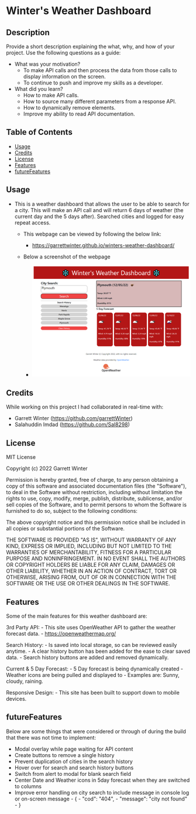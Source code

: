 
# Winter's Weather Dashboard

## Description

Provide a short description explaining the what, why, and how of your project. Use the following questions as a guide:

- What was your motivation?
    - To make API calls and then process the data from those calls to display information on the screen.
    - To continue to push and improve my skills as a developer.
- What did you learn?
    - How to make API calls.
    - How to source many different parameters from a response API.
    - How to dynamically remove elements.
    - Improve my ability to read API documentation.

## Table of Contents

- [Usage](#usage)
- [Credits](#credits)
- [License](#license)
- [Features](#features)
- [futureFeatures](#futureFeatures)

## Usage

- This is a weather dashboard that allows the user to be able to search for a city. This will make an API call and will return 6 days of weather (the current day and the 5 days after). Searched cities and logged for easy repeat access.

    - This webpage can be viewed by following the below link:
        - https://garrettwinter.github.io/winters-weather-dashboard/
        
    - Below a screenshot of the webpage
        - ![Screenshot of Garrett Winter's, Winter's Weather Dashboard](./assets/images/Dashboard-Screenshot.png)

## Credits

While working on this project I had collaborated in real-time with:
  - Garrett Winter (https://github.com/garrettWinter)
  - Salahuddin Imdad (https://github.com/Sal8298)

## License

MIT License

Copyright (c) 2022 Garrett Winter

Permission is hereby granted, free of charge, to any person obtaining a copy
of this software and associated documentation files (the "Software"), to deal
in the Software without restriction, including without limitation the rights
to use, copy, modify, merge, publish, distribute, sublicense, and/or sell
copies of the Software, and to permit persons to whom the Software is
furnished to do so, subject to the following conditions:

The above copyright notice and this permission notice shall be included in all
copies or substantial portions of the Software.

THE SOFTWARE IS PROVIDED "AS IS", WITHOUT WARRANTY OF ANY KIND, EXPRESS OR
IMPLIED, INCLUDING BUT NOT LIMITED TO THE WARRANTIES OF MERCHANTABILITY,
FITNESS FOR A PARTICULAR PURPOSE AND NONINFRINGEMENT. IN NO EVENT SHALL THE
AUTHORS OR COPYRIGHT HOLDERS BE LIABLE FOR ANY CLAIM, DAMAGES OR OTHER
LIABILITY, WHETHER IN AN ACTION OF CONTRACT, TORT OR OTHERWISE, ARISING FROM,
OUT OF OR IN CONNECTION WITH THE SOFTWARE OR THE USE OR OTHER DEALINGS IN THE
SOFTWARE.

## Features

Some of the main features for this weather dashboard are:

3rd Party API:
    - This site uses OpenWeather API to gather the weather forecast data.
        - https://openweathermap.org/

Search History:
    - Is saved into local storage, so can be reviewed easily anytime.
    - A clear history button has been added for the ease to clear saved data.
    - Search history buttons are added and removed dynamically.

Current & 5 Day Forecast:
    - 5 Day forecast is being dynamically created
    - Weather icons are being pulled and displayed to
        - Examples are: Sunny, cloudy, raining.

Responsive Design:
    - This site has been built to support down to mobile devices.

## futureFeatures

Below are some things that were considered or through of during the build that there was not time to implement:

  - Modal overlay while page waiting for API content
  - Create buttons to remove a single history
  - Prevent duplication of cities in the search history
  - Hover over for search and search history buttons
  - Switch from alert to modal for blank search field
  - Center Date and Weather icons in 5day forecast when they are switched to columns
  - Improve error handling on city search to include message in console log or on-screen message
          - {
          - "cod": "404",
          - "message": "city not found"
          - }